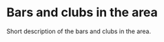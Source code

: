[//]: # (title: Bars anc clubs)
[//]: # (category: Social Life)
[//]: # (summary: The best places that we have found in the area)
# Bars and clubs in the area
Short description of the bars and clubs in the area.
